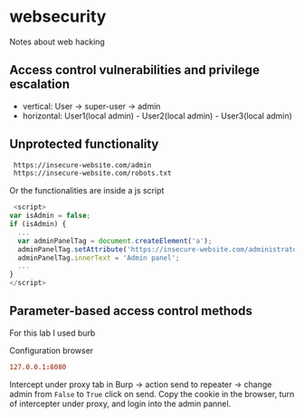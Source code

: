 # websecurity
Notes about web hacking

## Access control vulnerabilities and privilege escalation
- vertical:
  User -> super-user -> admin
- horizontal:
  User1(local admin) - User2(local admin) - User3(local admin)


## Unprotected functionality
```html
 https://insecure-website.com/admin 
 https://insecure-website.com/robots.txt 
```
Or the functionalities are inside a js script
```js
 <script>
var isAdmin = false;
if (isAdmin) {
  ...
  var adminPanelTag = document.createElement('a');
  adminPanelTag.setAttribute('https://insecure-website.com/administrator-panel-yb556');
  adminPanelTag.innerText = 'Admin panel';
  ...
}
</script> 
```

## Parameter-based access control methods
For this lab I used burb

Configuration browser
```conf
127.0.0.1:8080
```
Intercept under proxy tab in Burp -> action send to repeater -> change admin from ```False``` to ```True``` click on send. 
Copy the cookie in the browser, turn of intercepter under proxy, and login into the admin pannel. 
